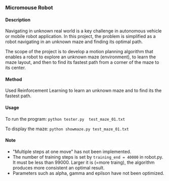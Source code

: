 ### Micromouse Robot

#### Description

Navigating in unknown real world is a key challenge in autonomous vehicle or mobile robot application.  In this project, the problem is simplified as a robot navigating in an unknown maze and finding its optimal path.

The scope of the project is to develop a motion planning algorithm that enables a robot to explore an unknown maze (environment), to learn the maze layout, and then to find its fastest path from a corner of the maze to its center.  

#### Method

Used Reinforcement Learning to learn an unknown maze and to find its the fastest path. 

#### Usage

To run the program:
`python tester.py  test_maze_01.txt`

To display the maze:
`python showmaze.py test_maze_01.txt`

#### Note
* "Multiple steps at one move" has not been implemented.
* The number of training steps is set by `training_end = 40000` in robot.py. It must be less than 99000. Larger it is (=more traing), the algorithm produces more consistent an optimal result.
* Parameters such as alpha, gamma and epilson have not been optimized.
